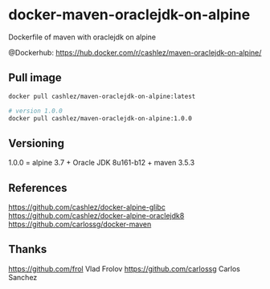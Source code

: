 # docker-maven-oraclejdk-on-alpine
Dockerfile of maven with oraclejdk on alpine

@Dockerhub: https://hub.docker.com/r/cashlez/maven-oraclejdk-on-alpine/

## Pull image

``` bash
docker pull cashlez/maven-oraclejdk-on-alpine:latest

# version 1.0.0
docker pull cashlez/maven-oraclejdk-on-alpine:1.0.0
```

## Versioning
1.0.0 = alpine 3.7 + Oracle JDK 8u161-b12 + maven 3.5.3

## References
https://github.com/cashlez/docker-alpine-glibc
https://github.com/cashlez/docker-alpine-oraclejdk8
https://github.com/carlossg/docker-maven

## Thanks
https://github.com/frol Vlad Frolov
https://github.com/carlossg Carlos Sanchez
